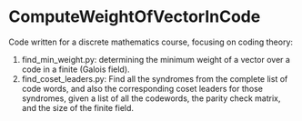 # ComputeWeightOfVectorInCode
Code written for a discrete mathematics course, focusing on coding theory: 
1. find_min_weight.py: determining the minimum weight of a vector over a code in a finite (Galois field).
2. find_coset_leaders.py: Find all the syndromes from the complete list of code words, and also the corresponding
coset leaders for those syndromes, given a list of all the codewords, the parity check matrix, and the size
of the finite field.
